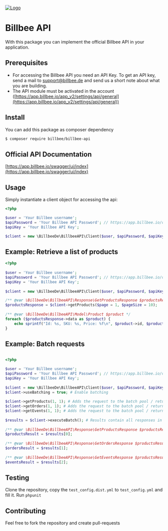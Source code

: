 [![Logo](https://app.billbee.io/static/billbee/img/logo.png)](https://www.billbee.de)

# Billbee API
With this package you can implement the official Billbee API in your application.

## Prerequisites
- For accessing the Billbee API you need an API Key.
To get an API key, send a mail to [support@billbee.de](mailto:support@billbee.de) and send us a short note about what you are building.
- The API module must be activated in the account ([https://app.billbee.io/app_v2/settings/api/general](https://app.billbee.io/app_v2/settings/api/general))

## Install
You can add this package as composer dependency
```bash
$ composer require billbee/billbee-api
```

## Official API Documentation
[https://app.billbee.io/swagger/ui/index](https://app.billbee.io/swagger/ui/index)

## Usage

Simply instantiate a client object for accessing the api:
```php
<?php

$user = 'Your Billbee username';
$apiPassword = 'Your Billbee API Password'; // https://app.billbee.io/de/settings/api
$apiKey = 'Your Billbee API Key';

$client = new \BillbeeDe\BillbeeAPI\Client($user, $apiPassword, $apiKey);
```

## Example: Retrieve a list of products
```php
<?php
 
$user = 'Your Billbee username';
$apiPassword = 'Your Billbee API Password'; // https://app.billbee.io/de/settings/api
$apiKey = 'Your Billbee API Key';
 
$client = new \BillbeeDe\BillbeeAPI\Client($user, $apiPassword, $apiKey);

/** @var \BillbeeDe\BillbeeAPI\Response\GetProductsResponse $productsResponse */
$productsResponse = $client->getProducts($page = 1, $pageSize = 10);
 
/** @var \BillbeeDe\BillbeeAPI\Model\Product $product */
foreach ($productsResponse->data as $product) {
    echo sprintf("Id: %s, SKU: %s, Price: %f\n", $product->id, $product->sku, $product->price);
}
```

## Example: Batch requests
```php

<?php

$user = 'Your Billbee username';
$apiPassword = 'Your Billbee API Password'; // https://app.billbee.io/de/settings/api
$apiKey = 'Your Billbee API Key';
 
$client = new \BillbeeDe\BillbeeAPI\Client($user, $apiPassword, $apiKey);
$client->useBatching = true; # Enable batching
 
$client->getProducts(1, 1); # Adds the request to the batch pool / returns null
$client->getOrders(1, 1); # Adds the request to the batch pool / returns null
$client->getEvents(1, 1); # Adds the request to the batch pool / returns null
 
$results = $client->executeBatch(); # Results contain all responses in the added order
 
/** @var \BillbeeDe\BillbeeAPI\Response\GetProductsResponse $productsResult */
$productsResult = $results[0];
 
/** @var \BillbeeDe\BillbeeAPI\Response\GetOrdersResponse $productsResult */
$ordersResult = $results[1];
 
/** @var \BillbeeDe\BillbeeAPI\Response\GetEventsResponse $productsResult */
$eventsResult = $results[2];
```

## Testing
Clone the repository, copy the `test_config.dist.yml` to `test_config.yml` and fill it.
Run `phpunit`

## Contributing
Feel free to fork the repository and create pull-requests
